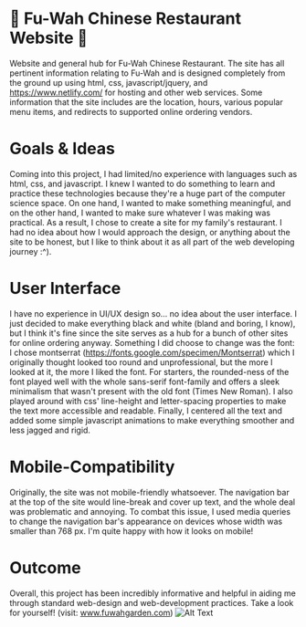 # 🍜 Fu-Wah Chinese Restaurant Website 🥡
Website and general hub for Fu-Wah Chinese Restaurant. The site has all pertinent information relating to Fu-Wah and is designed completely from the ground up using html, css, javascript/jquery, and https://www.netlify.com/ for hosting and other web services. Some information that the site includes are the location, hours, various popular menu items, and redirects to supported online ordering vendors.

# Goals & Ideas
Coming into this project, I had limited/no experience with languages such as html, css, and javascript. I knew I wanted to do something to learn and practice these technologies because they're a huge part of the computer science space. On one hand, I wanted to make something meaningful, and on the other hand, I wanted to make sure whatever I was making was practical. As a result, I chose to create a site for my family's restaurant. I had no idea about how I would approach the design, or anything about the site to be honest, but I like to think about it as all part of the web developing journey :^).

# User Interface
I have no experience in UI/UX design so... no idea about the user interface. I just decided to make everything black and white (bland and boring, I know), but I think it's fine since the site serves as a hub for a bunch of other sites for online ordering anyway. Something I did choose to change was the font: I chose montserrat (https://fonts.google.com/specimen/Montserrat) which I originally thought looked too round and unprofessional, but the more I looked at it, the more I liked the font. For starters, the rounded-ness of the font played well with the whole sans-serif font-family and offers a sleek minimalism that wasn't present with the old font (Times New Roman). I also played around with css' line-height and letter-spacing properties to make the text more accessible and readable. Finally, I centered all the text and added some simple javascript animations to make everything smoother and less jagged and rigid.

# Mobile-Compatibility
Originally, the site was not mobile-friendly whatsoever. The navigation bar at the top of the site would line-break and cover up text, and the whole deal was problematic and annoying. To combat this issue, I used media queries to change the navigation bar's appearance on devices whose width was smaller than 768 px. I'm quite happy with how it looks on mobile!

# Outcome
Overall, this project has been incredibly informative and helpful in aiding me through standard web-design and web-development practices. Take a look for yourself! (visit: www.fuwahgarden.com)
![Alt Text](https://i.gyazo.com/4c0bacf4d16ac122541b85a109285c5d.gif)

